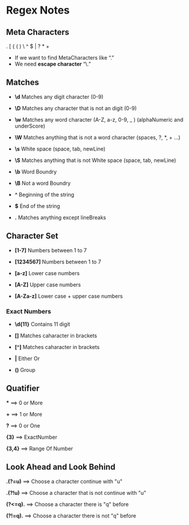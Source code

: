 # Regex Notes


## Meta Characters

 . [ { ( ) \ ^ $ | ? * + 

- If we want to find MetaCharacters like “.”
- We need **escape character** “\\.”



## Matches



- **\d** Matches any digit character (0-9)
- **\D** Matches any character that is not an  digit (0-9)

- **\w** Matches any word character (A-Z, a-z, 0-9, _ ) (alphaNumeric and underScore)
- **\W** Matches anything that is not a word character (spaces, ?, *, + ...)

- **\s** White space (space, tab, newLine)
- **\S** Matches anything that is not White space (space, tab, newLine)

- **\b** Word Boundry
- **\B** Not a word Boundry

- **^** Beginning of the string

- **$** End of the string

- **.** Matches anything except lineBreaks



## Character Set

- **[1-7]** Numbers between 1 to 7
- **[1234567]** Numbers between 1 to 7

- **[a-z]** Lower case numbers
- **[A-Z]** Upper case numbers
- **[A-Za-z]** Lower case + upper case numbers


### Exact Numbers

- **\d{11}** Contains 11 digit

- **[]** Matches caharacter in brackets

- **[^]** Matches caharacter in brackets

- **|** Either Or

- **()** Group

## Quatifier

__*__    ==> 0 or More

**+**   ==> 1 or More

**?**   ==> 0 or One

**{3}**   ==> ExactNumber

**{3,4}**   ==> Range Of Number


## Look Ahead and Look Behind

**.(?=u)** ==> Choose a character continue with "u"

**.(?!u)** ==> Choose a character that is not continue with "u"

<b>(?<=q).</b> ==> Choose a character there is "q" before

**(?!=q).** ==> Choose a character there is not "q" before


